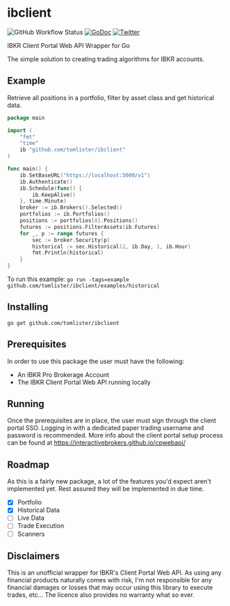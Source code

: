 # ibclient
![GitHub Workflow Status](https://img.shields.io/github/workflow/status/tomlister/ibclient/Go)
[![GoDoc](https://img.shields.io/badge/godoc-ibclient-007d9c)](https://pkg.go.dev/github.com/tomlister/ibclient)
[![Twitter](https://img.shields.io/twitter/url?style=social&url=https%3A%2F%2Fgithub.com%2Ftomlister%2Fibclient)](https://twitter.com/intent/tweet?text=Check%20out&url=https%3A%2F%2Fgithub.com%2Ftomlister%2Fibclient)

IBKR Client Portal Web API Wrapper for Go

The simple solution to creating trading algorithms for IBKR accounts.

## Example
Retrieve all positions in a portfolio, filter by asset class and get historical data.
```go
package main

import (
	"fmt"
	"time"
	ib "github.com/tomlister/ibclient"
)

func main() {
  	ib.SetBaseURL("https://localhost:5000/v1")
	ib.Authenticate()
	ib.Schedule(func() {
		ib.KeepAlive()
	}, time.Minute)
	broker := ib.Brokers().Selected()
	portfolios := ib.Portfolios()
	positions := portfolios[0].Positions()
	futures := positions.FilterAssets(ib.Futures)
	for _, p := range futures {
		sec := broker.Security(p)
		historical := sec.Historical(2, ib.Day, 1, ib.Hour)
		fmt.Println(historical)
	}
}
```
To run this example: `go run -tags=example github.com/tomlister/ibclient/examples/historical`

## Installing
`go get github.com/tomlister/ibclient`

## Prerequisites
In order to use this package the user must have the following:
- An IBKR Pro Brokerage Account
- The IBKR Client Portal Web API running locally

## Running
Once the prerequisites are in place, the user must sign through the client portal SSO.
Logging in with a dedicated paper trading username and password is recommended.
More info about the client portal setup process can be found at https://interactivebrokers.github.io/cpwebapi/

## Roadmap
As this is a fairly new package, a lot of the features you'd expect aren't implemented yet.
Rest assured they will be implemented in due time.
- [x] Portfolio
- [x] Historical Data
- [ ] Live Data
- [ ] Trade Execution
- [ ] Scanners

## Disclaimers
This is an unofficial wrapper for IBKR's Client Portal Web API.
As using any financial products naturally comes with risk, I'm not responsible for any financial damages or losses that may occur using this library to execute trades, etc...
The licence also provides no warranty what so ever.
